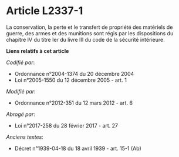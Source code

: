 # Article L2337-1

La conservation, la perte et le transfert de propriété des matériels de guerre, des armes et des munitions sont régis par les
dispositions du chapitre IV du titre Ier du livre III du code de la sécurité intérieure.

**Liens relatifs à cet article**

_Codifié par_:

  - Ordonnance n°2004-1374 du 20 décembre 2004
  - Loi n°2005-1550 du 12 décembre 2005 - art. 1

_Modifié par_:

  - Ordonnance n°2012-351 du 12 mars 2012 - art. 6

_Abrogé par_:

  - Loi n°2017-258 du 28 février 2017 - art. 27

_Anciens textes_:

  - Décret n°1939-04-18 du 18 avril 1939 - art. 15-1 (Ab)
